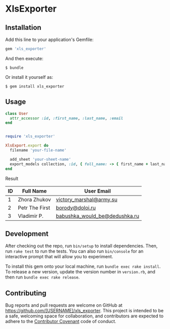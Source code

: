 # XlsExporter

## Installation

Add this line to your application's Gemfile:

```ruby
gem 'xls_exporter'
```

And then execute:

    $ bundle

Or install it yourself as:

    $ gem install xls_exporter

## Usage

```ruby
class User
  attr_accessor :id, :first_name, :last_name, :email
end


require 'xls_exporter'

XlsExport.export do
  filename 'your-file-name'

  add_sheet 'your-sheet-name'
  export_models collection, :id, { full_name: -> { first_name + last_name } }, { user_email: :email }
end
```

Result

| ID | Full Name      | User Email                    |
|----|----------------|-------------------------------|
| 1  | Zhora Zhukov   | victory_marshal@army.su       |
| 2  | Petr The First | borody@doloi.ru               | 
| 3  | Vladimir P.    | babushka_would_be@dedushka.ru |


## Development

After checking out the repo, run `bin/setup` to install dependencies. Then, run `rake test` to run the tests. You can also run `bin/console` for an interactive prompt that will allow you to experiment.

To install this gem onto your local machine, run `bundle exec rake install`. To release a new version, update the version number in `version.rb`, and then run `bundle exec rake release`.

## Contributing

Bug reports and pull requests are welcome on GitHub at https://github.com/[USERNAME]/xls_exporter. This project is intended to be a safe, welcoming space for collaboration, and contributors are expected to adhere to the [Contributor Covenant](http://contributor-covenant.org) code of conduct.

